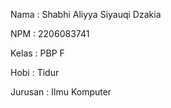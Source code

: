 Nama    : Shabhi Aliyya Siyauqi Dzakia

NPM     : 2206083741

Kelas   : PBP F

Hobi    : Tidur

Jurusan : Ilmu Komputer